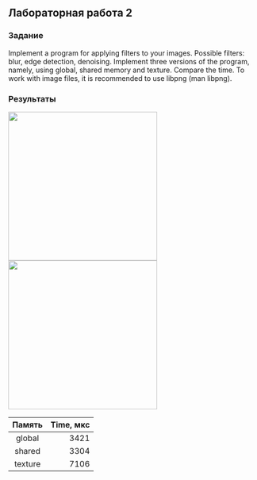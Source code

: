 ## Лабораторная работа 2
### Задание
Implement a program for applying filters to your images. Possible filters: blur, edge detection, denoising. Implement three versions of the program, namely, using global, shared memory and texture. Compare the time. To work with image files, it is recommended to use libpng (man libpng).

### Результаты
<img src = "https://github.com/maryartkey/gpu-programming/assets/35896507/9145a78b-d419-4ad1-91bf-f80d15a427b5" width = 300>
<img src = "https://github.com/maryartkey/gpu-programming/assets/35896507/5d724dff-01b2-4570-b2da-6fe3c0dca9d9" width = 300>

| Память | Time, мкс |
|:--------:|------:|
|  global  | 3421 |
|  shared  | 3304 |
|  texture | 7106 |
